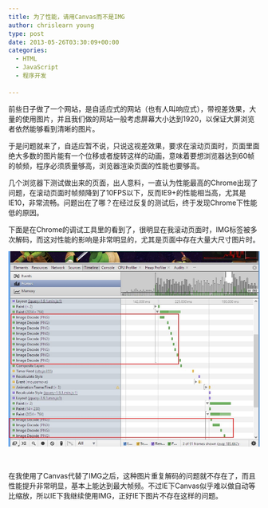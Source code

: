 ```yaml
---
title: 为了性能，请用Canvas而不是IMG
author: chrislearn young
type: post
date: 2013-05-26T03:30:09+00:00
categories:
  - HTML
  - JavaScript
  - 程序开发

---
```

前些日子做了一个网站，是自适应式的网站（也有人叫响应式），带视差效果，大量的使用图片，并且我们做的网站一般考虑屏幕大小达到1920，以保证大屏浏览者依然能够看到清晰的图片。
<!--more-->
于是问题就来了，自适应暂不说，只说这视差效果，要求在滚动页面时，页面里面绝大多数的图片能有一个位移或者旋转这样的动画，意味着要想浏览器达到60帧的帧频，程序必须质量够高，浏览器渲染页面的性能也要够高。

几个浏览器下测试做出来的页面，出人意料，一直认为性能最高的Chrome出现了问题，在滚动页面时帧频降到了10FPS以下，反而IE9+的性能相当高，尤其是IE10，非常流畅。问题出在了哪？在经过反复的测试后，终于发现Chrome下性能低的原因。

下面是在Chrome的调试工具里的看到了，很明显在我滚动页面时，IMG标签被多次解码，而这对性能的影响是非常明显的，尤其是页面中存在大量大尺寸图片时。

![p.jpg](p.jpg)

&nbsp;

在我使用了Canvas代替了IMG之后，这种图片重复解码的问题就不存在了，而且性能提升非常明显，基本上能达到最大帧频。不过IE下Canvas似乎难以做自动等比缩放，所以IE下我继续使用IMG，正好IE下图片不存在这样的问题。